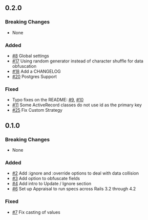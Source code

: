 ## 0.2.0

### Breaking Changes

- None

### Added

- [#8](https://github.com/IFTTT/polo/pull/8) Global settings
- [#17](https://github.com/IFTTT/polo/pull/17) Using random generator instead of character shuffle for data obfuscation
- [#18](https://github.com/IFTTT/polo/pull/18) Add a CHANGELOG
- [#20](https://github.com/IFTTT/polo/pull/20) Postgres Support

### Fixed

- Typo fixes on the README: [#9](https://github.com/IFTTT/polo/pull/9), [#10](https://github.com/IFTTT/polo/pull/10)
- [#11]() Some ActiveRecord classes do not use id as the primary key
- [#25](https://github.com/IFTTT/polo/pull/25) Fix Custom Strategy

## 0.1.0

### Breaking Changes

- None

### Added

- [#2](https://github.com/IFTTT/polo/pull/2) Add :ignore and :override options to deal with data collision
- [#3](https://github.com/IFTTT/polo/pull/3) Add option to obfuscate fields
- [#4](https://github.com/IFTTT/polo/pull/4) Add intro to Update / Ignore section
- [#6](https://github.com/IFTTT/polo/pull/6) Set up Appraisal to run specs across Rails 3.2 through 4.2

### Fixed

- [#7](https://github.com/IFTTT/polo/pull/7) Fix casting of values

